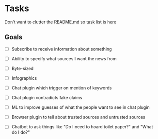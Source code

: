 # Tasks

Don't want to clutter the README.md so task list is here

## Goals

- [ ] Subscribe to receive information about something
- [ ] Ability to specify what sources I want the news from
- [ ] Byte-sized
- [ ] Infographics
- [ ] Chat plugin which trigger on mention of keywords
- [ ] Chat plugin contradicts fake claims
- [ ] ML to improve guesses of what the people want to see in chat plugin
- [ ] Browser plugin to tell about trusted sources and untrusted sources
- [ ] Chatbot to ask things like "Do I need to hoard toilet paper?" and "What do I do?"

